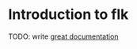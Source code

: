# Introduction to flk

TODO: write [great documentation](http://jacobian.org/writing/what-to-write/)
